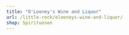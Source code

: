```yaml
---
title: "O'Looney's Wine and Liquor"
url: /little-rock/olooneys-wine-and-liquor/
shop: Spirituosen
---
```

